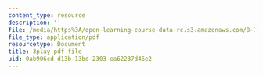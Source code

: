 ```yaml
---
content_type: resource
description: ''
file: /media/https%3A/open-learning-course-data-rc.s3.amazonaws.com/8-701-introduction-to-nuclear-and-particle-physics-fall-2020/0ab906cdd13b13bd2303ea62237d46e2_HynldX56FHI.pdf
file_type: application/pdf
resourcetype: Document
title: 3play pdf file
uid: 0ab906cd-d13b-13bd-2303-ea62237d46e2
---
```

